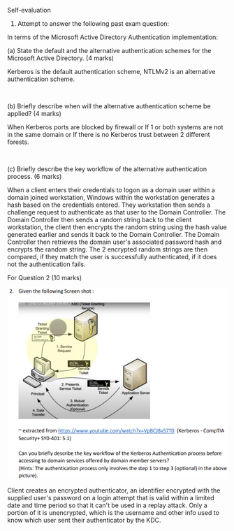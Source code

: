 Self-evaluation  

1. Attempt to answer the following past exam question:  

In terms of the Microsoft Active Directory Authentication implementation:  

(a) State the default and the alternative authentication schemes for the Microsoft
Active Directory. (4 marks)  

Kerberos is the default authentication scheme, NTLMv2 is an alternative authentication scheme.  

<br>

(b) Briefly describe when will the alternative authentication scheme be applied? (4 marks)  

When Kerberos ports are blocked by firewall or If 1 or both systems are not in the same domain or If there is no Kerberos trust between 2 different forests.  

<br>

(c) Briefly describe the key workflow of the alternative authentication process. (6 marks)  

When a client enters their credentials to logon as a domain user within a domain joined workstation, Windows within the workstation generates a hash based on the credentials entered. They workstation then sends a challenge request to authenticate as that user to the Domain Controller. The Domain Controller then sends a random string back to the client workstation, the client then encrypts the random string using the hash value generated earlier and sends it back to the Domain Controller. The Domain Controller then retrieves the domain user's associated password hash and encrypts the random string. The 2 encrypted random strings are then compared, if they match the user is successfully authenticated, if it does not the authentication fails.  


For Question 2 (10 marks)  

![image](../images/Pasted%20image%2020230814155832.png)  

Client creates an encrypted authenticator, an identifier encrypted with the supplied user's password on a login attempt that is valid within a limited date and time period so that it can't be used in a replay attack. Only a portion of it is unencrypted, which is the username and other info used to know which user sent their authenticator by the KDC.
